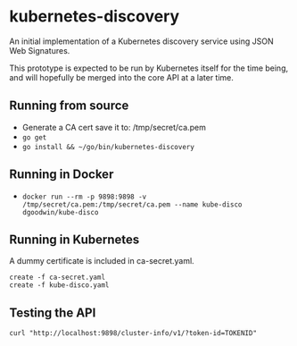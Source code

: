 # kubernetes-discovery
An initial implementation of a Kubernetes discovery service using JSON Web Signatures.

This prototype is expected to be run by Kubernetes itself for the time being,
and will hopefully be merged into the core API at a later time.

## Running from source
- Generate a CA cert save it to: /tmp/secret/ca.pem
- `go get`
- `go install && ~/go/bin/kubernetes-discovery`

## Running in Docker
- `docker run --rm -p 9898:9898 -v /tmp/secret/ca.pem:/tmp/secret/ca.pem --name kube-disco dgoodwin/kube-disco`

## Running in Kubernetes

A dummy certificate is included in ca-secret.yaml.

```
create -f ca-secret.yaml
create -f kube-disco.yaml
```

## Testing the API

`curl "http://localhost:9898/cluster-info/v1/?token-id=TOKENID"`



